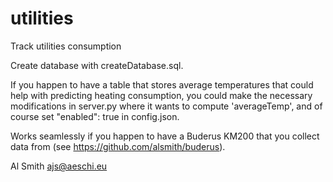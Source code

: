 # utilities
Track utilities consumption

Create database with createDatabase.sql.

If you happen to have a table that stores average temperatures that
could help with predicting heating consumption, you could make the
necessary modifications in server.py where it wants to compute
'averageTemp', and of course set "enabled": true in config.json.

Works seamlessly if you happen to have a Buderus KM200 that you
collect data from (see https://github.com/alsmith/buderus).

Al Smith <ajs@aeschi.eu>
